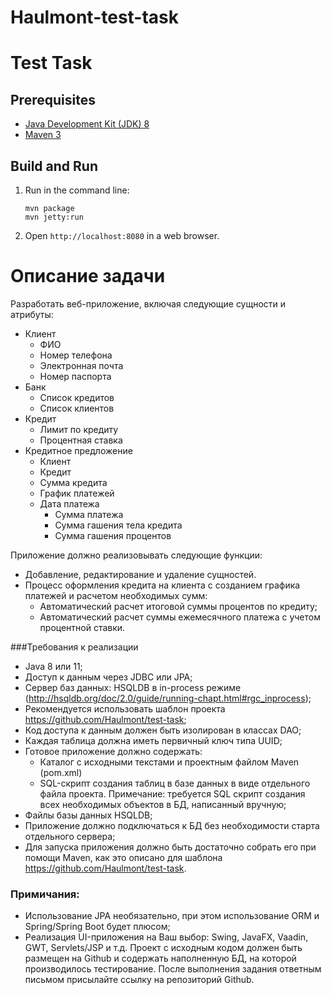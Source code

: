 # Haulmont-test-task

Test Task
=========

Prerequisites
-------------

* [Java Development Kit (JDK) 8](http://www.oracle.com/technetwork/java/javase/downloads/jdk8-downloads-2133151.html)
* [Maven 3](https://maven.apache.org/download.cgi)

Build and Run
-------------

1. Run in the command line:
	```
	mvn package
	mvn jetty:run
	```

2. Open `http://localhost:8080` in a web browser.

# Описание задачи
Разработать веб-приложение, включая следующие сущности и атрибуты:
* Клиент
	* ФИО
	* Номер телефона
	* Электронная почта
	* Номер паспорта
* Банк
	* Список кредитов
	* Список клиентов
* Кредит
	* Лимит по кредиту
	* Процентная ставка
* Кредитное предложение
	* Клиент
	* Кредит
	* Сумма кредита
	* График платежей
	* Дата платежа
		* Сумма платежа
		* Сумма гашения тела кредита
		* Сумма гашения процентов

Приложение должно реализовывать следующие функции:
* Добавление, редактирование и удаление сущностей.
* Процесс оформления кредита на клиента с созданием графика платежей и расчетом необходимых сумм:
	* Автоматический расчет итоговой суммы процентов по кредиту;
	* Автоматический расчет суммы ежемесячного платежа с учетом процентной ставки.

###Требования к реализации
* Java 8 или 11;
* Доступ к данным через JDBC или JPA;
* Сервер баз данных: HSQLDB в in-process режиме (http://hsqldb.org/doc/2.0/guide/running-chapt.html#rgc_inprocess);
* Рекомендуется использовать шаблон проекта https://github.com/Haulmont/test-task;
* Код доступа к данным должен быть изолирован в классах DAO;
* Каждая таблица должна иметь первичный ключ типа UUID;
* Готовое приложение должно содержать:
	* Каталог с исходными текстами и проектным файлом Maven (pom.xml)
	* SQL-скрипт создания таблиц в базе данных в виде отдельного файла проекта. Примечание: требуется SQL скрипт создания всех необходимых объектов в БД, написанный вручную;
* Файлы базы данных HSQLDB;
* Приложение должно подключаться к БД без необходимости старта отдельного сервера;
* Для запуска приложения должно быть достаточно собрать его при помощи Maven, как это описано для шаблона https://github.com/Haulmont/test-task.
### Примичания:
* Использование JPA необязательно, при этом использование ORM и Spring/Spring Boot будет плюсом;
* Реализация UI-приложения на Ваш выбор: Swing, JavaFX, Vaadin, GWT, Servlets/JSP и т.д.
Проект с исходным кодом должен быть размещен на Github и содержать наполненную БД, на которой производилось тестирование. После выполнения задания ответным письмом присылайте ссылку на репозиторий Github.
